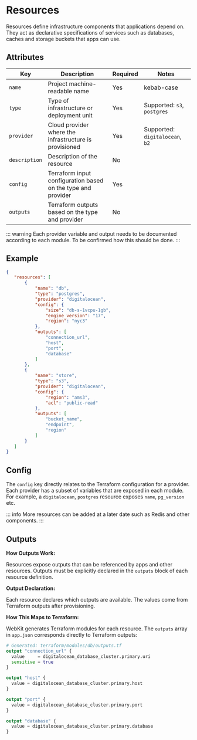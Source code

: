 # Resources

Resources define infrastructure components that applications depend on. They act as declarative specifications of
services such as databases, caches and storage buckets that apps can use.

## Attributes

| Key           | Description                                                  | Required | Notes                           |
|---------------|--------------------------------------------------------------|----------|---------------------------------|
| `name`        | Project machine-readable name                                | Yes      | kebab-case                      |
| `type`        | Type of infrastructure or deployment unit                    | Yes      | Supported: `s3`, `postgres`     |
| `provider`    | Cloud provider where the infrastructure is provisioned       | Yes      | Supported: `digitalocean`, `b2` |
| `description` | Description of the resource                                  | No       |                                 |
| `config`      | Terraform input configuration based on the type and provider | Yes      |                                 |
| `outputs`     | Terraform outputs based on the type and provider             | No       |                                 |

::: warning
Each provider variable and output needs to be documented according to each module. To be confirmed how this should be
done.
:::

## Example

 ```json
{
    "resources": [
        {
            "name": "db",
            "type": "postgres",
            "provider": "digitalocean",
            "config": {
                "size": "db-s-1vcpu-1gb",
                "engine_version": "17",
                "region": "nyc3"
            },
            "outputs": [
                "connection_url",
                "host",
                "port",
                "database"
            ]
        },
        {
            "name": "store",
            "type": "s3",
            "provider": "digitalocean",
            "config": {
                "region": "ams3",
                "acl": "public-read"
            },
            "outputs": [
                "bucket_name",
                "endpoint",
                "region"
            ]
        }
    ]
}
```

## Config

The `config` key directly relates to the Terraform configuration for a provider. Each provider has a subset of variables
that are exposed in each module. For example, a `digitalocean`, `postgres` resource exposes `name`, `pg_version` etc.

::: info
More resources can be added at a later date such as Redis and other components.
:::

## Outputs

**How Outputs Work:**

Resources expose outputs that can be referenced by apps and other resources. Outputs must be explicitly declared in the
`outputs` block of each resource definition.

**Output Declaration:**

Each resource declares which outputs are available. The values come from Terraform outputs after provisioning.

**How This Maps to Terraform:**

WebKit generates Terraform modules for each resource. The `outputs` array in `app.json` corresponds directly to
Terraform outputs:

```terraform
# Generated: terraform/modules/db/outputs.tf
output "connection_url" {
  value     = digitalocean_database_cluster.primary.uri
  sensitive = true
}

output "host" {
  value = digitalocean_database_cluster.primary.host
}

output "port" {
  value = digitalocean_database_cluster.primary.port
}

output "database" {
  value = digitalocean_database_cluster.primary.database
}
```

